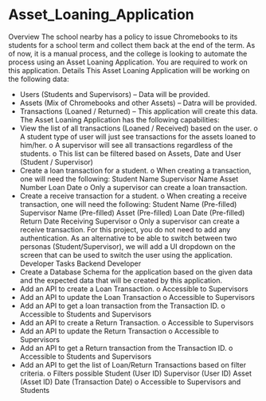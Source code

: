 # Asset_Loaning_Application
Overview
The school nearby has a policy to issue Chromebooks to its students for a school term and collect them back at the end of the term. As of now, it is a manual process, and the college is looking to automate the process using an Asset Loaning Application. You are required to work on this application. 
Details
This Asset Loaning Application will be working on the following data:
-	Users (Students and Supervisors) – Data will be provided.
-	Assets (Mix of Chromebooks and other Assets) – Datra will be provided.
-	Transactions (Loaned / Returned) – This application will create this data.
The Asset Loaning Application has the following capabilities:
-	View the list of all transactions (Loaned / Received) based on the user.
o	A student type of user will just see transactions for the assets loaned to him/her.
o	A supervisor will see all transactions regardless of the students.
o	This list can be filtered based on Assets, Date and User (Student / Supervisor)
-	Create a loan transaction for a student.
o	When creating a transaction, one will need the following:
	Student Name
	Supervisor Name
	Asset Number
	Loan Date
o	Only a supervisor can create a loan transaction.
-	Create a receive transaction for a student.
o	When creating a receive transaction, one will need the following:
	Student Name (Pre-filled)
	Supervisor Name (Pre-filled)
	Asset (Pre-filled)
	Loan Date (Pre-filled)
	Return Date
	Receiving Supervisor
o	Only a supervisor can create a receive transaction.
For this project, you do not need to add any authentication. As an alternative to be able to switch between two personas (Student/Supervisor), we will add a UI dropdown on the screen that can be used to switch the user using the application.
Developer Tasks
Backend Developer
-	Create a Database Schema for the application based on the given data and the expected data that will be created by this application.
-	Add an API to create a Loan Transaction.
o	Accessible to Supervisors 
-	Add an API to update the Loan Transaction
o	Accessible to Supervisors
-	Add an API to get a loan transaction from the Transaction ID.
o	Accessible to Students and Supervisors
-	Add an API to create a Return Transaction.
o	Accessible to Supervisors 
-	Add an API to update the Return Transaction
o	Accessible to Supervisors
-	Add an API to get a Return transaction from the Transaction ID.
o	Accessible to Students and Supervisors
-	Add an API to get the list of Loan/Return Transactions based on filter criteria.
o	Filters possible
	Student (User ID)
	Supervisor (User ID)
	Asset (Asset ID)
	Date (Transaction Date)
o	Accessible to Supervisors and Students

